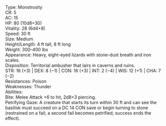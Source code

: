 Type: Monstrosity  
CR: 5  
AC: 15  
HP: 80 (10d8+30)  
Vitality: 28 (6d4+8)  
Speed: 30 ft  
Size: Medium  
Height/Length: 4 ft tall, 8 ft long  
Weight: 300–400 lbs  
Appearance: Heavy, eight-eyed lizards with stone-dust breath and iron scales.  
Disposition: Territorial ambusher that lairs in caverns and ruins.  
STR: 16 (+3) | DEX: 8 (−1) | CON: 16 (+3) | INT: 2 (−4) | WIS: 12 (+1) | CHA: 7 (−2)  
Resistances: Poison  
Weaknesses: Thunder  
Abilities:  
Bite: Melee Attack +6 to hit, 2d8+3 piercing.  
Petrifying Gaze: A creature that starts its turn within 30 ft and can see the basilisk must succeed on a DC 14 CON save or begin turning to stone (restrained on a fail; a second fail becomes petrified; success ends the effect).